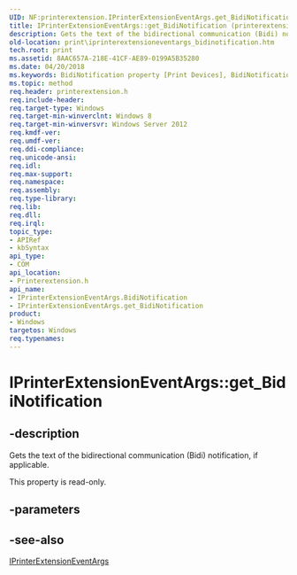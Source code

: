 ```yaml
---
UID: NF:printerextension.IPrinterExtensionEventArgs.get_BidiNotification
title: IPrinterExtensionEventArgs::get_BidiNotification (printerextension.h)
description: Gets the text of the bidirectional communication (Bidi) notification, if applicable.
old-location: print\iprinterextensioneventargs_bidinotification.htm
tech.root: print
ms.assetid: 8AAC657A-218E-41CF-AE89-0199A5B35280
ms.date: 04/20/2018
ms.keywords: BidiNotification property [Print Devices], BidiNotification property [Print Devices],IPrinterExtensionEventArgs interface, IPrinterExtensionEventArgs interface [Print Devices],BidiNotification property, IPrinterExtensionEventArgs.BidiNotification, IPrinterExtensionEventArgs.get_BidiNotification, IPrinterExtensionEventArgs::BidiNotification, IPrinterExtensionEventArgs::get_BidiNotification, get_BidiNotification, print.iprinterextensioneventargs_bidinotification, printerextension/IPrinterExtensionEventArgs::BidiNotification, printerextension/IPrinterExtensionEventArgs::get_BidiNotification
ms.topic: method
req.header: printerextension.h
req.include-header: 
req.target-type: Windows
req.target-min-winverclnt: Windows 8
req.target-min-winversvr: Windows Server 2012
req.kmdf-ver: 
req.umdf-ver: 
req.ddi-compliance: 
req.unicode-ansi: 
req.idl: 
req.max-support: 
req.namespace: 
req.assembly: 
req.type-library: 
req.lib: 
req.dll: 
req.irql: 
topic_type:
- APIRef
- kbSyntax
api_type:
- COM
api_location:
- Printerextension.h
api_name:
- IPrinterExtensionEventArgs.BidiNotification
- IPrinterExtensionEventArgs.get_BidiNotification
product:
- Windows
targetos: Windows
req.typenames: 
---
```


# IPrinterExtensionEventArgs::get_BidiNotification


## -description


Gets the text of the bidirectional communication (Bidi) notification, if applicable.

This property is read-only.


## -parameters


## -see-also




<a href="https://msdn.microsoft.com/library/windows/hardware/hh973207">IPrinterExtensionEventArgs</a>
 

 

